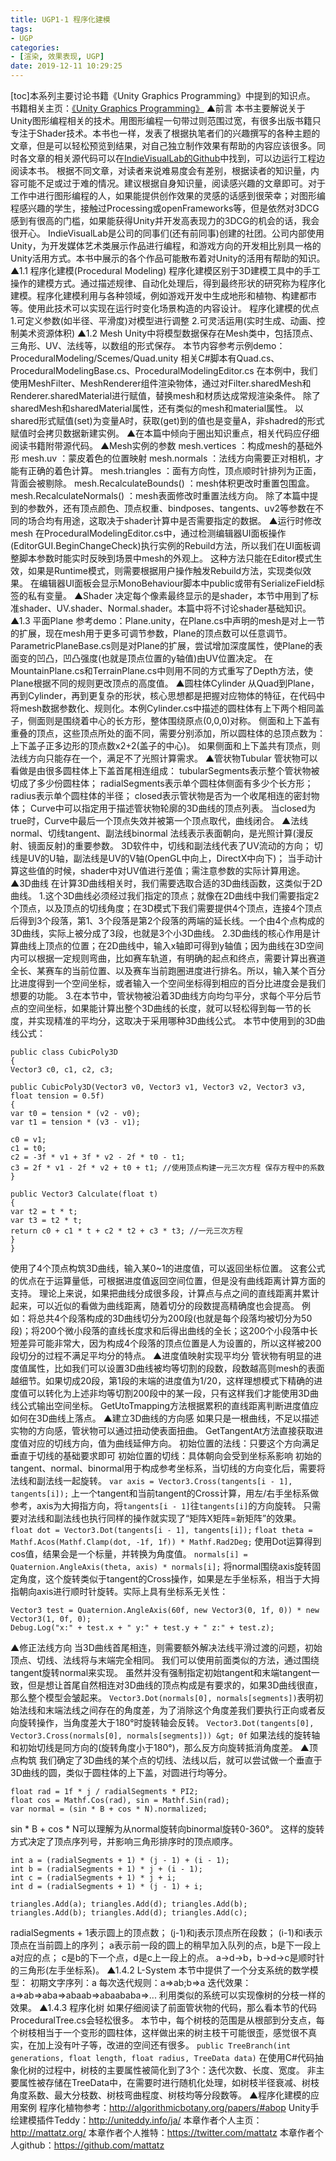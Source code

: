 ```yaml
---
title: UGP1-1 程序化建模
tags:
- UGP
categories:
- [渲染, 效果表现, UGP]
date: 2019-12-11 10:29:25
---
```


\[toc\]本系列主要讨论书籍《Unity Graphics Programming》中提到的知识点。 书籍相关主页：[《Unity Graphics Programming》](https://indievisuallab.github.io/ "《Unity Graphics Programming》") ▲前言 本书主要解说关于Unity图形编程相关的技术。用图形编程一句带过则范围过宽，有很多出版书籍只专注于Shader技术。本书也一样，发表了根据执笔者们的兴趣撰写的各种主题的文章，但是可以轻松预览到结果，对自己独立制作效果有帮助的内容应该很多。同时各文章的相关源代码可以在[IndieVisualLab的Github](https://github.com/IndieVisualLab "IndieVisualLab的Github")中找到，可以边运行工程边阅读本书。 根据不同文章，对读者来说难易度会有差别，根据读者的知识量，内容可能不足或过于难的情况。建议根据自身知识量，阅读感兴趣的文章即可。对于工作中进行图形编程的人，如果能提供创作效果的灵感的话感到很荣幸；对图形编程感兴趣的学生，接触过Processing或openFrameworks等，但是依然对3DCG感到有很高的门槛，如果能获得Unity并开发高表现力的3DCG的机会的话，我会很开心。 IndieVisualLab是公司的同事们(还有前同事)创建的社团。公司内部使用Unity，为开发媒体艺术类展示作品进行编程，和游戏方向的开发相比别具一格的Unity活用方式。本书中展示的各个作品可能散布着对Unity的活用有帮助的知识。 ▲1.1 程序化建模(Procedural Modeling) 程序化建模区别于3D建模工具中的手工操作的建模方式。通过描述规律、自动化处理后，得到最终形状的研究称为程序化建模。程序化建模利用与各种领域，例如游戏开发中生成地形和植物、构建都市等。使用此技术可以实现在运行时变化场景构造的内容设计。 程序化建模的优点 1.可定义参数(如半径、平滑度)对模型进行调整 2.可灵活运用(实时生成、动画、控制美术资源体积) ▲1.2 Mesh Unity中将模型数据保存在Mesh类中，包括顶点、三角形、UV、法线等，以数组的形式保存。 本节内容参考示例demo：ProceduralModeling/Scemes/Quad.unity 相关C#脚本有Quad.cs、ProceduralModelingBase.cs、ProceduralModelingEditor.cs 在本例中，我们使用MeshFilter、MeshRenderer组件渲染物体，通过对Filter.sharedMesh和Renderer.sharedMaterial进行赋值，替换mesh和材质达成常规渲染条件。 除了sharedMesh和sharedMaterial属性，还有类似的mesh和material属性。 以shared形式赋值(set)为变量A时，获取(get)到的值也是变量A，非shadred的形式赋值时会拷贝数据新建实例。 ▲在本篇中倾向于圈出知识重点，相关代码应仔细阅读书籍附带源代码。 ▲Mesh实例的参数 mesh.vertices ：构成mesh的基础外形 mesh.uv ：蒙皮着色的位置映射 mesh.normals ：法线方向需要正对相机，才能有正确的着色计算。 mesh.triangles ：面有方向性，顶点顺时针排列为正面，背面会被剔除。 mesh.RecalculateBounds() ：mesh体积更改时重置包围盒。 mesh.RecalculateNormals() ：mesh表面修改时重置法线方向。 除了本篇中提到的参数外，还有顶点颜色、顶点权重、bindposes、tangents、uv2等参数在不同的场合均有用途，这取决于shader计算中是否需要指定的数据。 ▲运行时修改mesh 在ProceduralModelingEditor.cs中，通过检测编辑器UI面板操作(EditorGUI.BeginChangeCheck)执行实例的Rebuild方法，所以我们在UI面板调整脚本参数时能实时反映到场景中mesh的外观上。 这种方法只能在Editor模式生效，如果是Runtime模式，则需要根据用户操作触发Rebuild方法，实现类似效果。 在编辑器UI面板会显示MonoBehaviour脚本中public或带有SerializeField标签的私有变量。 ▲Shader 决定每个像素最终显示的是shader，本节中用到了标准shader、UV.shader、Normal.shader。本篇中将不讨论shader基础知识。 ▲1.3 平面Plane 参考demo：Plane.unity，在Plane.cs中声明的mesh是对上一节的扩展，现在mesh用于更多可调节参数，Plane的顶点数可以任意调节。 ParametricPlaneBase.cs则是对Plane的扩展，尝试增加深度属性，使Plane的表面变的凹凸，凹凸强度(也就是顶点位置的y轴值)由UV位置决定。 在MountainPlane.cs和TerrainPlane.cs中则用不同的方式重写了Depth方法，使Plane根据不同的规则更改顶点的高度值。 ▲圆柱体Cylinder 从Quad到Plane，再到Cylinder，再到更复杂的形状，核心思想都是把握对应物体的特征，在代码中将mesh数据参数化、规则化。本例Cylinder.cs中描述的圆柱体有上下两个相同盖子，侧面则是围绕着中心的长方形，整体围绕原点(0,0,0)对称。 侧面和上下盖有重叠的顶点，这些顶点所处的面不同，需要分别添加，所以圆柱体的总顶点数为：上下盖子正多边形的顶点数x2+2(盖子的中心)。 如果侧面和上下盖共有顶点，则法线方向只能存在一个，满足不了光照计算需求。 ▲管状物Tubular 管状物可以看做是由很多圆柱体上下盖首尾相连组成： tubularSegments表示整个管状物被切成了多少份圆柱体； radialSegments表示单个圆柱体侧面有多少个长方形； radius表示单个圆柱体的半径； closed表示管状物是否为一个收尾相连的密封物体； Curve中可以指定用于描述管状物轮廓的3D曲线的顶点列表。 当closed为true时，Curve中最后一个顶点失效并被第一个顶点取代，曲线闭合。 ▲法线normal、切线tangent、副法线binormal 法线表示表面朝向，是光照计算(漫反射、镜面反射)的重要参数。 3D软件中，切线和副法线代表了UV流动的方向； 切线是UV的U轴，副法线是UV的V轴(OpenGL中向上，DirectX中向下)； 当手动计算这些值的时候，shader中对UV值进行差值；需注意参数的实际计算用途。 ▲3D曲线 在计算3D曲线相关时，我们需要选取合适的3D曲线函数，这类似于2D曲线。 1.这个3D曲线必须经过我们指定的顶点；就像在2D曲线中我们需要指定2个顶点，以及顶点的切线角度；在3D模式下我们需要提供4个顶点，连接4个顶点后得到3个段落，第1、3个段落是第2个段落的两端的延长线。一个由4个点构成的3D曲线，实际上被分成了3段，也就是3个小3D曲线。 2.3D曲线的核心作用是计算曲线上顶点的位置；在2D曲线中，输入x轴即可得到y轴值；因为曲线在3D空间内可以根据一定规则弯曲，比如赛车轨道，有明确的起点和终点，需要计算出赛道全长、某赛车的当前位置、以及赛车当前跑圈进度进行排名。所以，输入某个百分比进度得到一个空间坐标，或者输入一个空间坐标得到相应的百分比进度会是我们想要的功能。 3.在本节中，管状物被沿着3D曲线方向均匀平分，求每个平分后节点的空间坐标，如果能计算出整个3D曲线的长度，就可以轻松得到每一节的长度，并实现精准的平均分，这取决于采用哪种3D曲线公式。 本节中使用到的3D曲线公式：

```
public class CubicPoly3D
{
Vector3 c0, c1, c2, c3;

public CubicPoly3D(Vector3 v0, Vector3 v1, Vector3 v2, Vector3 v3, float tension = 0.5f)
{
var t0 = tension * (v2 - v0);
var t1 = tension * (v3 - v1);

c0 = v1;
c1 = t0;
c2 = -3f * v1 + 3f * v2 - 2f * t0 - t1;
c3 = 2f * v1 - 2f * v2 + t0 + t1; //使用顶点构建一元三次方程 保存方程中的系数
}

public Vector3 Calculate(float t)
{
var t2 = t * t;
var t3 = t2 * t;
return c0 + c1 * t + c2 * t2 + c3 * t3; //一元三次方程
}
}
```

使用了4个顶点构筑3D曲线，输入某0~1的进度值，可以返回坐标位置。 这套公式的优点在于运算量低，可根据进度值返回空间位置，但是没有曲线距离计算方面的支持。 理论上来说，如果把曲线分成很多段，计算点与点之间的直线距离并累计起来，可以近似的看做为曲线距离，随着切分的段数提高精确度也会提高。 例如：将总共4个段落构成的3D曲线切分为200段(也就是每个段落均被切分为50段)；将200个微小段落的直线长度求和后得出曲线的全长；这200个小段落中长短差异可能非常大，因为构成4个段落的顶点位置是人为设置的，所以这样被200段切分的过程不满足平均分的特点。 ▲进度值映射实现平均分 管状物有明显的进度值属性，比如我们可以设置3D曲线被均等切割的段数，段数越高则mesh的表面越细节。如果切成20段，第1段的末端的进度值为1/20，这样理想模式下精确的进度值可以转化为上述非均等切割200段中的某一段，只有这样我们才能使用3D曲线公式输出空间坐标。 GetUtoTmapping方法根据累积的直线距离判断进度值应如何在3D曲线上落点。 ▲建立3D曲线的方向感 如果只是一根曲线，不足以描述实物的方向感，管状物可以通过扭动使表面扭曲。 GetTangentAt方法直接获取进度值对应的切线方向，值为曲线延伸方向。 初始位置的法线：只要这个方向满足垂直于切线的基础要求即可 初始位置的切线：具体朝向会受到坐标系影响 初始的tangent、normal、binormal用于构成参考坐标系，当切线的方向变化后，需要将法线和副法线一起旋转。 `var axis = Vector3.Cross(tangents[i - 1], tangents[i]);` 上一个tangent和当前tangent的Cross计算，用左/右手坐标系做参考，axis为大拇指方向，将`tangents[i - 1]`往`tangents[i]`的方向旋转。 只需要对法线和副法线也执行同样的操作就实现了“矩阵X矩阵=新矩阵”的效果。 `float dot = Vector3.Dot(tangents[i - 1], tangents[i]);` `float theta = Mathf.Acos(Mathf.Clamp(dot, -1f, 1f)) * Mathf.Rad2Deg;` 使用Dot运算得到cos值，结果会是一个标量，并转换为角度值。 `normals[i] = Quaternion.AngleAxis(theta, axis) * normals[i];` 将normal围绕axis旋转固定角度，这个旋转类似于tangent的Cross操作，如果是左手坐标系，相当于大拇指朝向axis进行顺时针旋转。实际上具有坐标系无关性：

```
Vector3 test = Quaternion.AngleAxis(60f, new Vector3(0, 1f, 0)) * new Vector3(1, 0f, 0);
Debug.Log("x:" + test.x + " y:" + test.y + " z:" + test.z);
```

▲修正法线方向 当3D曲线首尾相连，则需要额外解决法线平滑过渡的问题，初始顶点、切线、法线将与末端完全相同。 我们可以使用前面类似的方法，通过围绕tangent旋转normal来实现。 虽然并没有强制指定初始tangent和末端tangent一致，但是想让首尾自然相连对3D曲线的顶点构成是有要求的，如果3D曲线很直，那么整个模型会皱起来。 `Vector3.Dot(normals[0], normals[segments])`表明初始法线和末端法线之间存在的角度差，为了消除这个角度差我们要执行正向或者反向旋转操作，当角度差大于180°时旋转轴会反转。 `Vector3.Dot(tangents[0], Vector3.Cross(normals[0], normals[segments])) &gt; 0f` 如果法线的旋转轴和初始切线是同方向的(旋转角度小于180°)，那么反方向旋转抵消角度差。 ▲顶点构筑 我们确定了3D曲线的某个点的切线、法线以后，就可以尝试做一个垂直于3D曲线的圆，类似于圆柱体的上下盖，对圆进行均等分。

```
float rad = 1f * j / radialSegments * PI2;
float cos = Mathf.Cos(rad), sin = Mathf.Sin(rad);
var normal = (sin * B + cos * N).normalized;
```

sin \* B + cos \* N可以理解为从normal旋转向binormal旋转0-360°。 这样的旋转方式决定了顶点序列号，并影响三角形排序时的顶点顺序。

```
int a = (radialSegments + 1) * (j - 1) + (i - 1);
int b = (radialSegments + 1) * j + (i - 1);
int c = (radialSegments + 1) * j + i;
int d = (radialSegments + 1) * (j - 1) + i;

triangles.Add(a); triangles.Add(d); triangles.Add(b);
triangles.Add(b); triangles.Add(d); triangles.Add(c);
```

radialSegments + 1表示圆上的顶点数； (j-1)和j表示顶点所在段数； (i-1)和i表示顶点在当前圆上的序列； a表示前一段的圆上的稍早加入队列的点，b是下一段上a对应的点； c是b的下一个点，d是c上一段上的点。 a→d→b，b→d→c是顺时针的三角形(左手坐标系)。 ▲1.4.2 L-System 本节中提供了一个分支系统的数学模型： 初期文字序列：a 每次迭代规则：a⇒ab;b⇒a 迭代效果：a⇒ab⇒aba⇒abaab⇒abaababa⇒... 利用类似的系统可以实现像树的分枝一样的效果。 ▲1.4.3 程序化树 如果仔细阅读了前面管状物的代码，那么看本节的代码ProceduralTree.cs会轻松很多。 本节中，每个树枝的范围是从根部到分支点，每个树枝相当于一个变形的圆柱体，这样做出来的树主枝干可能很歪，感觉很不真实，在加上没有叶子等，改进的空间还有很多。 `public TreeBranch(int generations, float length, float radius, TreeData data)` 在使用C#代码抽象化树的过程中，树枝的主要属性被简化到了3个：迭代次数、长度、宽度。 非主要属性被存储在TreeData中，在需要时进行随机化处理，如树枝半径衰减、树枝角度系数、最大分枝数、树枝弯曲程度、树枝均等分段数等。 ▲程序化建模的应用案例 程序化植物参考：http://algorithmicbotany.org/papers/#abop Unity手绘建模插件Teddy：http://uniteddy.info/ja/ 本章作者个人主页：http://mattatz.org/ 本章作者个人推特：https://twitter.com/mattatz 本章作者个人github：https://github.com/mattatz